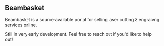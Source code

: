 ## Beambasket

Beambasket is a source-available portal for selling laser cutting & engraivng services online.

Still in very early development. Feel free to reach out if you'd like to help out!